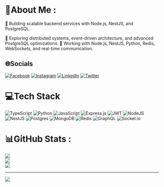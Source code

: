# 💫About Me :
🔭 Building scalable backend services with Node.js, NestJS, and PostgreSQL.

🌱 Exploring distributed systems, event-driven architecture, and advanced PostgreSQL optimizations.
💬 Working with Node.js, NestJS, Python, Redis, WebSockets, and real-time communication.

## 🌐Socials
[![Facebook](https://img.shields.io/badge/Facebook-%231877F2.svg?logo=Facebook&logoColor=white)](https://facebook.com/dhruv.gajera.9022) [![Instagram](https://img.shields.io/badge/Instagram-%23E4405F.svg?logo=Instagram&logoColor=white)](https://instagram.com/dhruv.gajera.9022) [![LinkedIn](https://img.shields.io/badge/LinkedIn-%230077B5.svg?logo=linkedin&logoColor=white)](https://linkedin.com/in/dhruv-gajera-7259912a4) [![Twitter](https://img.shields.io/badge/Twitter-%231DA1F2.svg?logo=Twitter&logoColor=white)](https://twitter.com/dhruvgajera50) 

# 💻Tech Stack
![TypeScript](https://img.shields.io/badge/typescript-%23007ACC.svg?style=flat&logo=typescript&logoColor=white) ![Python](https://img.shields.io/badge/python-3670A0?style=flat&logo=python&logoColor=ffdd54) ![JavaScript](https://img.shields.io/badge/javascript-%23323330.svg?style=flat&logo=javascript&logoColor=%23F7DF1E) ![Express.js](https://img.shields.io/badge/express.js-%23404d59.svg?style=flat&logo=express&logoColor=%2361DAFB) ![JWT](https://img.shields.io/badge/JWT-black?style=flat&logo=JSON%20web%20tokens) ![NodeJS](https://img.shields.io/badge/node.js-6DA55F?style=flat&logo=node.js&logoColor=white) ![NestJS](https://img.shields.io/badge/nestjs-%23E0234E.svg?style=flat&logo=nestjs&logoColor=white) ![Postgres](https://img.shields.io/badge/postgres-%23316192.svg?style=flat&logo=postgresql&logoColor=white) ![MongoDB](https://img.shields.io/badge/MongoDB-%234ea94b.svg?style=flat&logo=mongodb&logoColor=white) ![Redis](https://img.shields.io/badge/redis-%23DD0031.svg?style=flat&logo=redis&logoColor=white) ![GraphQL](https://img.shields.io/badge/-GraphQL-E10098?style=flat&logo=graphql&logoColor=white) ![Socket.io](https://img.shields.io/badge/Socket.io-black?style=flat&logo=socket.io&badgeColor=010101)
# 📊GitHub Stats :
![](https://github-readme-stats.vercel.app/api?username=DhruvGajera9022&theme=radical&hide_border=true&include_all_commits=false&count_private=false)<br/>
![](https://github-readme-streak-stats.herokuapp.com/?user=DhruvGajera9022&theme=radical&hide_border=true)<br/>
![](https://github-readme-stats.vercel.app/api/top-langs/?username=DhruvGajera9022&theme=radical&hide_border=true&include_all_commits=false&count_private=false&layout=compact)

---
[![](https://visitcount.itsvg.in/api?id=DhruvGajera9022&icon=0&color=0)](https://visitcount.itsvg.in)
